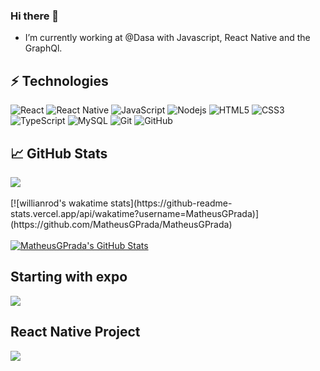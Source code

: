 ### Hi there 🤙

- I’m currently working at @Dasa with Javascript, React Native and the GraphQl.

## ⚡ Technologies

![React](https://img.shields.io/badge/-React-007396?style=flat-square&logo=react&logoColor=white)
![React Native](https://img.shields.io/badge/-React%20Native-2496ED?style=flat-square&logo=react&logoColor=white)
![JavaScript](https://img.shields.io/badge/-JavaScript-black?style=flat-square&logo=javascript)
![Nodejs](https://img.shields.io/badge/-Nodejs-339933?style=flat-square&logo=Node.js&logoColor=white)
![HTML5](https://img.shields.io/badge/-HTML5-E34F26?style=flat-square&logo=html5&logoColor=white)
![CSS3](https://img.shields.io/badge/-CSS3-1572B6?style=flat-square&logo=css3)
![TypeScript](https://img.shields.io/badge/-TypeScript-007ACC?style=flat-square&logo=typescript)
![MySQL](https://img.shields.io/badge/-MySQL-4479A1?style=flat-square&logo=mysql&logoColor=white)
![Git](https://img.shields.io/badge/-Git-black?style=flat-square&logo=git)
![GitHub](https://img.shields.io/badge/-GitHub-181717?style=flat-square&logo=github)

## &#x1f4c8; GitHub Stats

<a href="https://github.com/MatheusGPrada/MatheusGPrada">
  <img align="center" src="https://github-readme-stats.vercel.app/api/top-langs/?username=MatheusGPrada&hide=java,objective-c,starlark,shell,ruby,tex&title_color=ffffff&text_color=c9cacc&icon_color=2bbc8a&bg_color=1d1f21&langs_count=3&count_private=true" />
</a>
</br>
</br>
[![willianrod's wakatime stats](https://github-readme-stats.vercel.app/api/wakatime?username=MatheusGPrada)](https://github.com/MatheusGPrada/MatheusGPrada)
</br>
</br>
<a href="https://github.com/MatheusGPrada/MatheusGPrada">
  <img align="center" src="https://github-readme-stats.vercel.app/api?username=MatheusGPrada&show_icons=true&count_private=true&line_height=27&title_color=ffffff&text_color=c9cacc&icon_color=2bbc8a&bg_color=1d1f21" alt="MatheusGPrada's GitHub Stats" />
</a>

## Starting with expo

<a href="https://github.com/MatheusGPrada/Github">
  <img align="center" src="https://github-readme-stats.vercel.app/api/pin/?username=MatheusGPrada&repo=GitHub&title_color=ffffff&text_color=c9cacc&icon_color=2bbc8a&bg_color=1d1f21" />
</a>    

## React Native Project

<a href="https://github.com/MatheusGPrada/Pita">
  <img align="center" src="https://github-readme-stats.vercel.app/api/pin/?username=MatheusGPrada&repo=Pita&title_color=ffffff&text_color=c9cacc&icon_color=2bbc8a&bg_color=1d1f21" />
</a>
